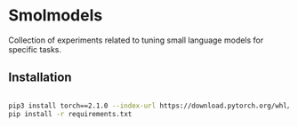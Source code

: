 # Smolmodels

Collection of experiments related to tuning small language models for specific tasks.

## Installation

```bash

pip3 install torch==2.1.0 --index-url https://download.pytorch.org/whl/cu121
pip install -r requirements.txt
```